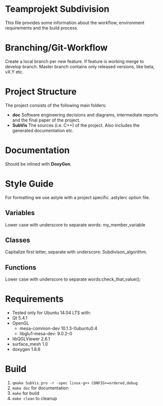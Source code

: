 # Teamprojekt Subdivision

This file provides some information about the workflow, environment requirements and the build process.

# Branching/Git-Workflow

Create a local branch per new feature. If feature is working merge to develop branch. Master branch contains only released versions, like beta, vX.Y etc.

# Project Structure

The project consists of the following main folders:

- **doc** Software engineering decisions and diagrams, intermediate reports and the final paper of the project.
- **SubVis** The sources (i.e. C++) of the project. Also includes the generated documentation etc.

# Documentation

Should be inlined with **DoxyGen**.

# Style Guide

For formatting we use astyle with a project specific .astylerc option file.

## Variables

Lower case with underscore to separate words: my_member_variable

## Classes

Capitalize first letter, separate with underscore: Subdivison_algorithm.

## Functions

Lower case with underscore to separate words:check_that_value();

# Requirements

- Tested only for Ubuntu 14.04 LTS with:
- Qt 5.4.1
- OpenGL 
    - mesa-common-dev 10.1.3-0ubuntu0.4
    - libglu1-mesa-dev: 9.0.2-0
- libQGLViewer 2.6.1
- surface_mesh 1.0
- doxygen 1.8.6


# Build

1. `qmake SubVis.pro -r -spec linux-g++ CONFIG+=ordered,debug`
2. `make doc` for documentation
2. `make` for build
3. `make clean` to cleanup

